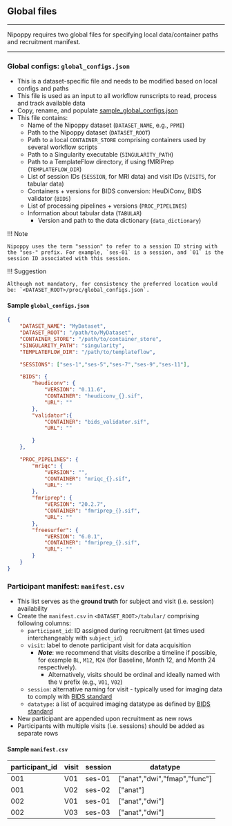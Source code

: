 ## Global files

---

Nipoppy requires two global files for specifying local data/container paths and recruitment manifest.

---

### Global configs: `global_configs.json`
   - This is a dataset-specific file and needs to be modified based on local configs and paths
   - This file is used as an input to all workflow runscripts to read, process and track available data
   - Copy, rename, and populate [sample_global_configs.json](https://github.com/neurodatascience/nipoppy/blob/main/nipoppy/sample_global_configs.json) 
   - This file contains:
      - Name of the Nipoppy dataset (`DATASET_NAME`, e.g., `PPMI`)
      - Path to the Nipoppy dataset (`DATASET_ROOT`)
      - Path to a local `CONTAINER_STORE` comprising containers used by several workflow scripts
      - Path to a Singularity executable (`SINGULARITY_PATH`)
      - Path to a TemplateFlow directory, if using fMRIPrep (`TEMPLATEFLOW_DIR`)
      - List of session IDs (`SESSION`, for MRI data) and visit IDs (`VISITS`, for tabular data)
      - Containers + versions for BIDS conversion: HeuDiConv, BIDS validator (`BIDS`)
      - List of processing pipelines + versions (`PROC_PIPELINES`)
      - Information about tabular data (`TABULAR`)
        - Version and path to the data dictionary (`data_dictionary`)

!!! Note

    Nipoppy uses the term "session" to refer to a session ID string with the "ses-" prefix. For example, `ses-01` is a session, and `01` is the session ID associated with this session.

!!! Suggestion

    Although not mandatory, for consistency the preferred location would be: `<DATASET_ROOT>/proc/global_configs.json`.


#### Sample `global_configs.json`
```json
{
    "DATASET_NAME": "MyDataset",
    "DATASET_ROOT": "/path/to/MyDataset",
    "CONTAINER_STORE": "/path/to/container_store",
    "SINGULARITY_PATH": "singularity",
    "TEMPLATEFLOW_DIR": "/path/to/templateflow",

    "SESSIONS": ["ses-1","ses-5","ses-7","ses-9","ses-11"],

    "BIDS": {
        "heudiconv": {
            "VERSION": "0.11.6",    
            "CONTAINER": "heudiconv_{}.sif",
            "URL": ""
        },
        "validator":{
            "CONTAINER": "bids_validator.sif",
            "URL": ""

        }
    },

    "PROC_PIPELINES": {
        "mriqc": {
            "VERSION": "",
            "CONTAINER": "mriqc_{}.sif",
            "URL": ""
        },
        "fmriprep": {
            "VERSION": "20.2.7",
            "CONTAINER": "fmriprep_{}.sif",
            "URL": ""
        },
        "freesurfer": {
            "VERSION": "6.0.1",
            "CONTAINER": "fmriprep_{}.sif",
            "URL": ""
        }
    }
}
```

### Participant manifest: `manifest.csv`
   - This list serves as the **ground truth** for subject and visit (i.e. session) availability
   - Create the `manifest.csv` in `<DATASET_ROOT>/tabular/` comprising following columns:
      - `participant_id`: ID assigned during recruitment (at times used interchangeably with `subject_id`)
      - `visit`: label to denote participant visit for data acquisition
        - ***Note***: we recommend that visits describe a timeline if possible, for example `BL`, `M12`, `M24` (for Baseline, Month 12, and Month 24 respectively).
            - Alternatively, visits should be ordinal and ideally named with the `V` prefix (e.g., `V01`, `V02`)
      - `session`: alternative naming for visit - typically used for imaging data to comply with [BIDS standard](https://bids-specification.readthedocs.io/en/stable/02-common-principles.html)
      - `datatype`: a list of acquired imaging datatype as defined by [BIDS standard](https://bids-specification.readthedocs.io/en/stable/02-common-principles.html)
   - New participant are appended upon recruitment as new rows
   - Participants with multiple visits (i.e. sessions) should be added as separate rows

#### Sample `manifest.csv`

| participant_id | visit | session | datatype                     |
|----------------|-------|---------|------------------------------|
| 001            | V01   | ses-01  | ["anat","dwi","fmap","func"] |
| 001            | V02   | ses-02  | ["anat"]                     |
| 002            | V01   | ses-01  | ["anat","dwi"]               |
| 002            | V03   | ses-03  | ["anat","dwi"]               |
